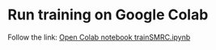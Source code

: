 # Run training on Google Colab
Follow the link: [Open Colab notebook trainSMRC.ipynb](https://colab.research.google.com/github/robodhhb/Smart-Modelrailway-Cam/)
